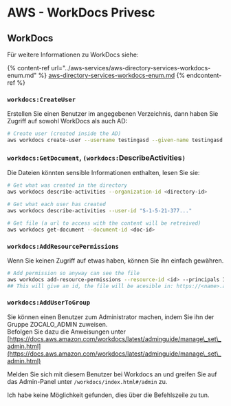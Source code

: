 # AWS - WorkDocs Privesc

## WorkDocs

Für weitere Informationen zu WorkDocs siehe:

{% content-ref url="../aws-services/aws-directory-services-workdocs-enum.md" %}
[aws-directory-services-workdocs-enum.md](../aws-services/aws-directory-services-workdocs-enum.md)
{% endcontent-ref %}

### `workdocs:CreateUser`

Erstellen Sie einen Benutzer im angegebenen Verzeichnis, dann haben Sie Zugriff auf sowohl WorkDocs als auch AD:

```bash
# Create user (created inside the AD)
aws workdocs create-user --username testingasd --given-name testingasd --surname testingasd --password <password> --email-address name@directory.domain --organization-id <directory-id>
```

### `workdocs:GetDocument`, `(workdocs:`DescribeActivities`)`

Die Dateien könnten sensible Informationen enthalten, lesen Sie sie:

```bash
# Get what was created in the directory
aws workdocs describe-activities --organization-id <directory-id>

# Get what each user has created
aws workdocs describe-activities --user-id "S-1-5-21-377..."

# Get file (a url to access with the content will be retreived)
aws workdocs get-document --document-id <doc-id>
```

### `workdocs:AddResourcePermissions`

Wenn Sie keinen Zugriff auf etwas haben, können Sie ihn einfach gewähren.

```bash
# Add permission so anyway can see the file
aws workdocs add-resource-permissions --resource-id <id> --principals Id=anonymous,Type=ANONYMOUS,Role=VIEWER
## This will give an id, the file will be acesible in: https://<name>.awsapps.com/workdocs/index.html#/share/document/<id>
```

### `workdocs:AddUserToGroup`

Sie können einen Benutzer zum Administrator machen, indem Sie ihn der Gruppe ZOCALO\_ADMIN zuweisen.\
Befolgen Sie dazu die Anweisungen unter [https://docs.aws.amazon.com/workdocs/latest/adminguide/manage\_set\_admin.html](https://docs.aws.amazon.com/workdocs/latest/adminguide/manage\_set\_admin.html)

Melden Sie sich mit diesem Benutzer bei Workdocs an und greifen Sie auf das Admin-Panel unter `/workdocs/index.html#/admin` zu.

Ich habe keine Möglichkeit gefunden, dies über die Befehlszeile zu tun.
